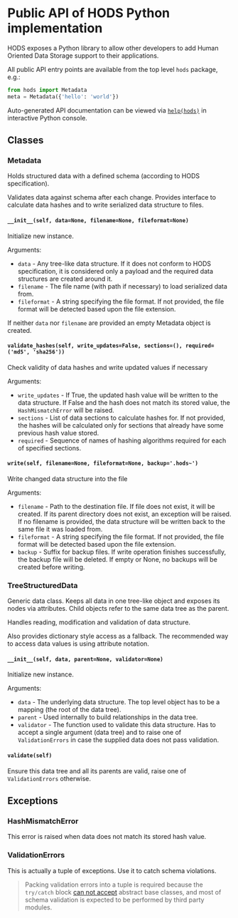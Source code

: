 # Public API of HODS Python implementation

HODS exposes a Python library to allow other developers to add Human Oriented
Data Storage support to their applications.

All public API entry points are available from the top level `hods` package,
e.g.:

```python
from hods import Metadata
meta = Metadata({'hello': 'world'})
```

Auto-generated API documentation can be viewed via
[`help(hods)`](public-api-auto.md) in interactive Python console.

## Classes

### Metadata

Holds structured data with a defined schema (according to HODS specification).

Validates data against schema after each change. Provides interface to
calculate data hashes and to write serialized data structure to files.

#### `__init__(self, data=None, filename=None, fileformat=None)`

Initialize new instance.

Arguments:

- `data` - Any tree-like data structure. If it does not conform to HODS
  specification, it is considered only a payload and the required data
  structures are created around it.
- `filename` - The file name (with path if necessary) to load serialized data
  from.
- `fileformat` - A string specifying the file format. If not provided, the
  file format will be detected based upon the file extension.

If neither `data` nor `filename` are provided an empty Metadata object is
created.

#### `validate_hashes(self, write_updates=False, sections=(), required=('md5', 'sha256'))`

Check validity of data hashes and write updated values if necessary

Arguments:

- `write_updates` - If True, the updated hash value will be written to the
  data structure. If False and the hash does not match its stored value, the
  `HashMismatchError` will be raised.
- `sections` - List of data sections to calculate hashes for. If not provided,
  the hashes will be calculated only for sections that already have some
  previous hash value stored.
- `required` - Sequence of names of hashing algorithms required for each of
  specified sections.

#### `write(self, filename=None, fileformat=None, backup='.hods~')`

Write changed data structure into the file

Arguments:

- `filename` - Path to the destination file. If file does not exist, it will
  be created. If its parent directory does not exist, an exception will be
  raised. If no filename is provided, the data structure will be written back
  to the same file it was loaded from.
- `fileformat` - A string specifying the file format. If not provided, the
  file format will be detected based upon the file extension.
- `backup` - Suffix for backup files. If write operation finishes
  successfully, the backup file will be deleted. If empty or None, no backups
  will be created before writing.


### TreeStructuredData

Generic data class. Keeps all data in one tree-like object and exposes its
nodes via attributes. Child objects refer to the same data tree as the parent.

Handles reading, modification and validation of data structure.

Also provides dictionary style access as a fallback. The recommended way to
access data values is using attribute notation.

#### `__init__(self, data, parent=None, validator=None)`

Initialize new instance.

Arguments:

- `data` - The underlying data structure. The top level object has to be a
  mapping (the root of the data tree).
- `parent` - Used internally to build relationships in the data tree.
- `validator` - The function used to validate this data structure. Has to
  accept a single argument (data tree) and to raise one of `ValidationErrors`
  in case the supplied data does not pass validation.

#### `validate(self)`

Ensure this data tree and all its parents are valid, raise one of
`ValidationErrors` otherwise.


## Exceptions

### HashMismatchError

This error is raised when data does not match its stored hash value.

### ValidationErrors

This is actually a tuple of exceptions. Use it to catch schema violations.

> Packing validation errors into a tuple is required because the `try/catch`
> block [can not accept][ABC exception bug] abstract base classes, and most
> of schema validation is expected to be performed by third party modules.

[ABC exception bug]: https://bugs.python.org/issue12029

